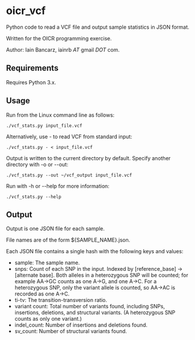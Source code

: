 oicr_vcf
========

Python code to read a VCF file and output sample statistics in JSON format.

Written for the OICR programming exercise.

Author: Iain Bancarz, iainrb _AT_ gmail _DOT_ com.


Requirements
------------

Requires Python 3.x.


Usage
-----

Run from the Linux command line as follows:

    ./vcf_stats.py input_file.vcf

Alternatively, use - to read VCF from standard input:

    ./vcf_stats.py - < input_file.vcf

Output is written to the current directory by default. Specify another
directory with -o or --out:

    ./vcf_stats.py --out ~/vcf_output input_file.vcf

Run with -h or --help for more information:

    ./vcf_stats.py --help


Output
------

Output is one JSON file for each sample.

File names are of the form ${SAMPLE_NAME}.json.

Each JSON file contains a single hash with the following keys and values:

- sample: The sample name.
- snps: Count of each SNP in the input. Indexed by [reference_base] -> [alternate base]. Both alleles in a heterozygous SNP will be counted; for example AA->GC counts as one A->G, and one A->C. For a heterozygous SNP, only the variant allele is counted, so AA->AC is recorded as one A->C.
- ti-tv: The transition-transversion ratio.
- variant count: Total number of variants found, including SNPs, insertions, deletions, and structural variants. (A heterozygous SNP counts as only one variant.)
- indel_count: Number of insertions and deletions found.
- sv_count: Number of structural variants found.